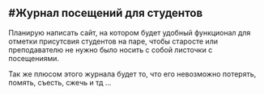 #Журнал посещений для студентов
---------------------------------------

Планирую написать сайт, на котором будет удобный функционал для отметки присутсвия студентов на паре, чтобы старосте или преподавателю не нужно было носить с собой листочки с посещениями.

Так же плюсом этого журнала будет то, что его невозможно потерять, помять, съесть, сжечь и тд ...